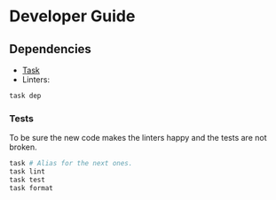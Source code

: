 # Developer Guide

## Dependencies

- [Task](https://taskfile.dev/installation/)
- Linters:

```sh
task dep
```

### Tests

To be sure the new code makes the linters happy and the tests are not broken.

```sh
task # Alias for the next ones.
task lint
task test
task format
```
